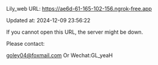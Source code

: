 Lily_web URL: https://ae6d-61-165-102-156.ngrok-free.app

Updated at: 2024-12-09 23:56:22

If you cannot open this URL, the server might be down.

Please contact: 

goley04@foxmail.com Or Wechat:GL_yeaH